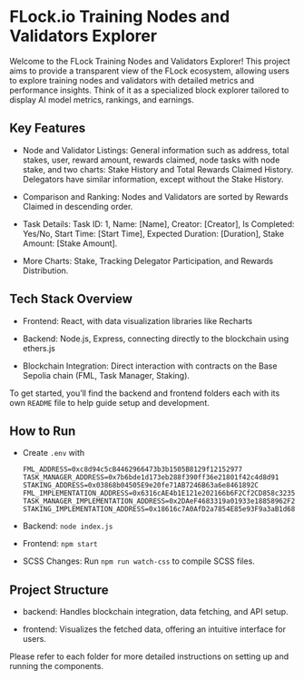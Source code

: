 # FLock.io Training Nodes and Validators Explorer

Welcome to the FLock Training Nodes and Validators Explorer! This project aims to provide a transparent view of the FLock ecosystem, allowing users to explore training nodes and validators with detailed metrics and performance insights. Think of it as a specialized block explorer tailored to display AI model metrics, rankings, and earnings.

## Key Features

- Node and Validator Listings: General information such as address, total stakes, user, reward amount, rewards claimed, node tasks with node stake, and two charts: Stake History and Total Rewards Claimed History. Delegators have similar information, except without the Stake History.

- Comparison and Ranking: Nodes and Validators are sorted by Rewards Claimed in descending order.

- Task Details: Task ID: 1, Name: [Name], Creator: [Creator], Is Completed: Yes/No, Start Time: [Start Time], Expected Duration: [Duration], Stake Amount: [Stake Amount].

- More Charts: Stake, Tracking Delegator Participation, and Rewards Distribution.

## Tech Stack Overview

- Frontend: React, with data visualization libraries like Recharts

- Backend: Node.js, Express, connecting directly to the blockchain using ethers.js

- Blockchain Integration: Direct interaction with contracts on the Base Sepolia chain (FML, Task Manager, Staking).

To get started, you’ll find the backend and frontend folders each with its own `README` file to help guide setup and development.

## How to Run

- Create `.env` with
  ```
  FML_ADDRESS=0xc8d94c5cB4462966473b3b1505B8129f12152977
  TASK_MANAGER_ADDRESS=0x7b6bde1d173eb288f390ff36e21801f42c4d8d91
  STAKING_ADDRESS=0x03868b04505E9e20fe71AB7246B63a6e8461892C
  FML_IMPLEMENTATION_ADDRESS=0x6316cAE4b1E121e202166b6F2Cf2CD858c32357A
  TASK_MANAGER_IMPLEMENTATION_ADDRESS=0x2DAeF4683319a01933e18858962F2804292672a8
  STAKING_IMPLEMENTATION_ADDRESS=0x18616c7A0AfD2a7854E85e93F9a3aB1d6839EEEd
  ```

- Backend: `node index.js`

- Frontend: `npm start`

- SCSS Changes: Run `npm run watch-css` to compile SCSS files.

## Project Structure

- backend: Handles blockchain integration, data fetching, and API setup.

- frontend: Visualizes the fetched data, offering an intuitive interface for users.

Please refer to each folder for more detailed instructions on setting up and running the components.